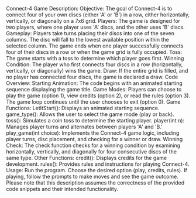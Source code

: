 Connect-4 Game Description:
Objective: The goal of Connect-4 is to connect four of your own discs (either 'A' or 'B') in a row, either horizontally, vertically, or diagonally on a 7x6 grid.
Players: The game is designed for two players, where one player uses 'A' discs, and the other uses 'B' discs.
Gameplay:
Players take turns placing their discs into one of the seven columns.
The disc will fall to the lowest available position within the selected column.
The game ends when one player successfully connects four of their discs in a row or when the game grid is fully occupied.
Toss: The game starts with a toss to determine which player goes first.
Winning Condition: The player who first connects four discs in a row (horizontally, vertically, or diagonally) wins the game.
Draw: If the entire grid is filled, and no player has connected four discs, the game is declared a draw.
Code Overview:
Starting Animation: The code begins with an animated starting sequence displaying the game title.
Game Modes:
Players can choose to play the game (option 1), view credits (option 2), or read the rules (option 3).
The game loop continues until the user chooses to exit (option 0).
Game Functions:
LetItStart(): Displays an animated starting sequence.
game_type(): Allows the user to select the game mode (play or back).
toss(): Simulates a coin toss to determine the starting player.
player(int n): Manages player turns and alternates between players 'A' and 'B.'
play_game(int choice): Implements the Connect-4 game logic, including player turns, disc placement, and checking for a winner or draw.
Winning Check:
The check function checks for a winning condition by examining horizontally, vertically, and diagonally for four consecutive discs of the same type.
Other Functions:
credit(): Displays credits for the game development.
rules(): Provides rules and instructions for playing Connect-4.
Usage:
Run the program.
Choose the desired option (play, credits, rules).
If playing, follow the prompts to make moves and see the game outcome.
Please note that this description assumes the correctness of the provided code snippets and their intended functionality.
